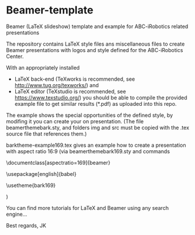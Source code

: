 # Beamer-template
Beamer (LaTeX slideshow) template and example for ABC-iRobotics related presentations

The repository contains LaTeX style files ans miscellaneous files to create Beamer presentations with logos and style defined for the ABC-iRobotics Center.

With an appropriately installed
 - LaTeX back-end (TeXworks is recommended, see http://www.tug.org/texworks/) and
 - LaTeX editor (TeXstudio is recommended, see https://www.texstudio.org/)
you should be able to compile the provided example file to get similar results (*.pdf) as uploaded into this repo.

The example shows the special opportunities of the defined style, by modifing it you can create your on presentation.
(The file beamerthemebark.sty, and folders img and src must be copied with the .tex source file that references them.)

barktheme-example169.tex gives an example how to create a presentation with aspect ratio 16:9 (via 
 beamerthemebark169.sty and commands

\documentclass[aspectratio=169]{beamer}

\usepackage[english]{babel}

\usetheme{bark169}

 )

You can find more tutorials for LaTeX and Beamer using any search engine...

Best regards,
JK
